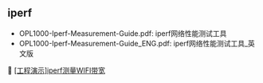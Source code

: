 
##  iperf  
 - OPL1000-Iperf-Measurement-Guide.pdf: iperf网络性能测试工具 
 - OPL1000-Iperf-Measurement-Guide_ENG.pdf: iperf网络性能测试工具_英文版   
 
:book: [[工程演示]iperf测量WIFI带宽](https://github.com/Opulinks-Tech/OPL1000A2-SDK/tree/master/Demo/iperf)  
